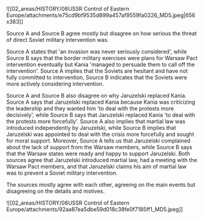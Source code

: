 ![[02_areas/HISTORY/06USSR Control of Eastern Europe/attachments/e75cd9bf9535d899a457af9559fa0226_MD5.jpeg|656x383]]

Source A and Source B agree mostly but disagree on how serious the threat of direct Soviet military intervention was.

Source A states that 'an invasion was never seriously considered', while Source B says that the border military exercises were plans for Warsaw Pact intervention eventually but Kania 'managed to persuade them to call off the intervention'. Source A implies that the Soviets are hesitant and have not fully committed to intervention, Source B indicates that the Soviets were more actively considering intervention.

Source A and Source B also disagree on why Jaruzelski replaced Kania. Source A says that Jaruzelski replaced Kania because Kania was criticizing the leadership and they wanted him 'to deal with the protests more decisively', while Source B says that Jaruzelski replaced Kania 'to deal with the protests more forcefully'. Source A also implies that martial law was introduced independently by Jaruzelski, while Source B implies that Jaruzelski was appointed to deal with the crisis more forcefully and sought for moral support. Moreover, Source A tells us that Jaruzelski complained about the lack of support from the Warsaw members, while Source B says that the Warsaw states were ready and happy to support Jaruzelski. Both sources agree that Jaruzelski introduced martial law, had a meeting with the Warsaw Pact members, and that Jaruzelski claims his aim of martial law was to prevent a Soviet military intervention.

The sources mostly agree with each other, agreeing on the main events but disagreeing on the details and motives.

![[02_areas/HISTORY/06USSR Control of Eastern Europe/attachments/92aa87ea5dbe59d018c38fe0f7185ff1_MD5.jpeg]]
